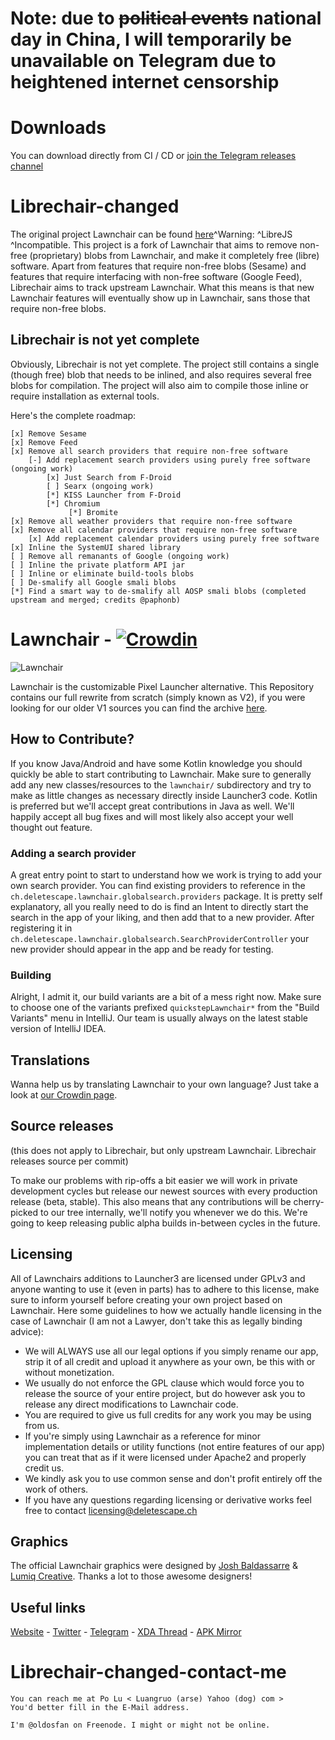 # Note: due to ~~political events~~ national day in China, I will temporarily be unavailable on Telegram due to heightened internet censorship

# Downloads

You can download directly from CI / CD or [join the Telegram releases channel](https://t.me/librechair)

# Librechair-changed
  The original project Lawnchair can be found [here](https://github.com/LawnchairLauncher/Lawnchair)^Warning: ^LibreJS ^Incompatible.
  This project is a fork of Lawnchair that aims to remove non-free (proprietary) blobs from Lawnchair, and make it completely free (libre) software.
  Apart from features that require non-free blobs (Sesame) and features that require interfacing with non-free software (Google Feed),
  Librechair aims to track upstream Lawnchair. What this means is that new Lawnchair features will eventually show up in Lawnchair, sans those
  that require non-free blobs.

## Librechair is not yet complete
 Obviously, Librechair is not yet complete. The project still contains a single (though free) blob that needs to be inlined, and also requires
 several free blobs for compilation. The project will also aim to compile those inline or require installation as external tools.

 Here's the complete roadmap: 

    [x] Remove Sesame
    [x] Remove Feed
    [x] Remove all search providers that require non-free software
        [-] Add replacement search providers using purely free software (ongoing work)
            [x] Just Search from F-Droid
            [ ] Searx (ongoing work)
            [*] KISS Launcher from F-Droid
            [*] Chromium
                 [*] Bromite
    [x] Remove all weather providers that require non-free software
    [x] Remove all calendar providers that require non-free software
        [x] Add replacement calendar providers using purely free software
    [x] Inline the SystemUI shared library
    [ ] Remove all remanants of Google (ongoing work)
    [ ] Inline the private platform API jar
    [ ] Inline or eliminate build-tools blobs
    [ ] De-smalify all Google smali blobs
    [*] Find a smart way to de-smalify all AOSP smali blobs (completed upstream and merged; credits @paphonb)

# Lawnchair - [![Crowdin](https://d322cqt584bo4o.cloudfront.net/lawnchairandroid/localized.svg)](https://translate.lawnchair.app)

![Lawnchair](banner.png)

Lawnchair is the customizable Pixel Launcher alternative. This Repository contains our full rewrite from scratch (simply known as V2), 
if you were looking for our older V1 sources you can find the archive [here](https://github.com/LawnchairLauncher/Lawnchair-V1).

## How to Contribute?

If you know Java/Android and have some Kotlin knowledge you should quickly be able to start contributing to Lawnchair.
Make sure to generally add any new classes/resources to the `lawnchair/` subdirectory and try to make as little changes as necessary directly inside Launcher3 code.
Kotlin is preferred but we'll accept great contributions in Java as well. We'll happily accept all bug fixes and will most likely also accept your well thought out feature.

### Adding a search provider

A great entry point to start to understand how we work is trying to add your own search provider. You can find existing providers to reference in the `ch.deletescape.lawnchair.globalsearch.providers` package. 
It is pretty self explanatory, all you really need to do is find an Intent to directly start the search in the app of your liking, and then add that to a new provider. 
After registering it in `ch.deletescape.lawnchair.globalsearch.SearchProviderController` your new provider should appear in the app and be ready for testing.

### Building

Alright, I admit it, our build variants are a bit of a mess right now. Make sure to choose one of the variants prefixed `quickstepLawnchair*`
from the "Build Variants" menu in IntelliJ. Our team is usually always on the latest stable version of IntelliJ IDEA.

## Translations

Wanna help us by translating Lawnchair to your own language? Just take a look at [our Crowdin page](https://translate.lawnchair.app/).

## Source releases

 (this does not apply to Librechair, but only upstream Lawnchair. Librechair releases source per commit)

To make our problems with rip-offs a bit easier we will work in private development cycles but release our newest sources with every production release (beta, stable).
This also means that any contributions will be cherry-picked to our tree internally, we'll notify you whenever we do this. We're going to keep releasing public alpha builds in-between
cycles in the future.

## Licensing

All of Lawnchairs additions to Launcher3 are licensed under GPLv3 and anyone wanting to use it (even in parts) has to adhere to this license,
make sure to inform yourself before creating your own project based on Lawnchair. Here some guidelines to how we actually handle licensing in the case of Lawnchair
(I am not a Lawyer, don't take this as legally binding advice):

 * We will ALWAYS use all our legal options if you simply rename our app, strip it of all credit and upload it anywhere as your own, be this with or without monetization.
 * We usually do not enforce the GPL clause which would force you to release the source of your entire project, but do however ask you to release any direct modifications to Lawnchair code.
 * You are required to give us full credits for any work you may be using from us.
 * If you're simply using Lawnchair as a reference for minor implementation details or utility functions (not entire features of our app) you can treat that as if it were licensed under Apache2 and properly credit us.
 * We kindly ask you to use common sense and don't profit entirely off the work of others.
 * If you have any questions regarding licensing or derivative works feel free to contact licensing@deletescape.ch

 ## Graphics

 The official Lawnchair graphics were designed by [Josh Baldassarre](https://www.uplabs.com/jshbldssrr) & [Lumiq Creative](https://lumiqcreative.com). Thanks a lot to those awesome designers!

## Useful links

[Website](https://lawnchair.app) - [Twitter](https://twitter.com/lawnchairapp) - [Telegram](https://t.me/lawnchair) - 
[XDA Thread](https://forum.xda-developers.com/android/apps-games/lawnchair-customizable-pixel-launcher-t3627137) - [APK Mirror](https://www.apkmirror.com/apk/deletescape/lawnchair/)

# Librechair-changed-contact-me

    You can reach me at Po Lu < Luangruo (arse) Yahoo (dog) com >
    You'd better fill in the E-Mail address.

    I'm @oldosfan on Freenode. I might or might not be online.
